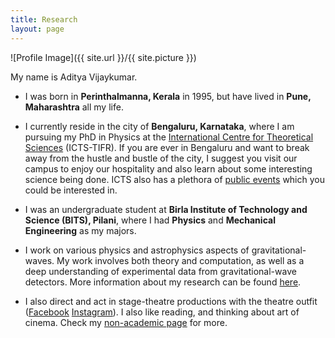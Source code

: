 ```yaml
---
title: Research
layout: page
---
```


![Profile Image]({{ site.url }}/{{ site.picture }})

My name is Aditya Vijaykumar.

- I was born in **Perinthalmanna, Kerala** in 1995, but have lived in **Pune, Maharashtra** all my life.

- I currently reside in the city of **Bengaluru, Karnataka**, where I am pursuing my PhD in Physics at the [International Centre for Theoretical Sciences](https://icts.res.in/) (ICTS-TIFR). If you are ever in Bengaluru and want to break away from the hustle and bustle of the city, I suggest you visit our campus to enjoy our hospitality and also learn about some interesting science being done. ICTS also has a plethora of [public events](https://icts.res.in/outreach) which you could be interested in.

- I was an undergraduate student at **Birla Institute of Technology and Science (BITS), Pilani**, where I had **Physics** and **Mechanical Engineering** as my majors. 

- I work on various physics and astrophysics aspects of gravitational-waves. My work involves both theory and computation, as well as a deep understanding of experimental data from gravitational-wave detectors. More information about my research can be found [here](https://adivijaykumar.github.io/research/).

- I also direct and act in stage-theatre productions with the theatre outfit ([Facebook](https://www.facebook.com/stagecraftncbs/) [Instagram](https://www.facebook.com/stagecraftncbs/)). I also like reading, and thinking about art of cinema. Check my [non-academic page](https://adivijaykumar.github.io/nonacademic/) for more.
